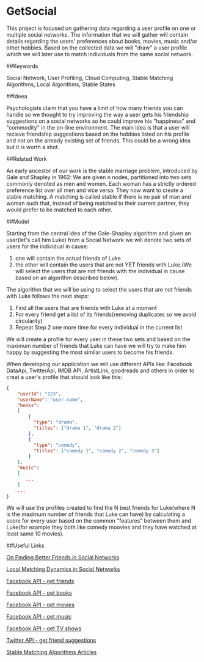 # GetSocial

This project is focused on gathering data regarding a user profile on one or multiple social networks. 
The information that we will gather will contain details regarding the users' preferences about books, movies, music and/or other hobbies.
Based on the collected data we will "draw" a user profile which we will later use to match individuals from the same social network.

##Keywords

Social Network, User Profiling, Cloud Computing, Stable Matching Algorithms,  Local Algorithms, Stable States

##Ideea 

Psychologists claim that you have a limit of how many friends you can handle so we thought to try improving the way a user gets his friendship suggestions on a social networks so he could improve his "happiness" and "commodity" in the on-line environment. The main idea is that a user will recieve friendship suggestions based on the hobbies listed on his profile and not on the already existing set of friends. This could be a wrong idea but it is worth a shot.

##Related Work

An early ancestor of our work is the stable marriage problem, introduced by Gale and Shapley in 1962: We are given n nodes, partitioned into two sets commonly denoted as men and women. Each woman has a strictly ordered preference list over all men and vice versa. They now want to create a stable matching. A matching is called stable if there is no pair of man and woman such that, instead of being matched to their current partner, they would prefer to be matched to each other.

##Model

Starting from the central idea of the Gale-Shapley algorithm and given an user(let's call him Luke) from a Social Network we will denote two sets of users for the individual in cause: 
  1. one will contain the actual friends of Luke
  2. the other will contain the users that are not YET friends with Luke.(We will select the users that are not friends with the individual in cause based on an algorithm described below).

The algorithm that we will be using to select the users that are not friends with Luke follows the next steps:
  1. Find all the users that are friends with Luke at a moment
  2. For every friend get a list of its friends(removing duplicates so we avoid circularity)
  3. Repeat Step 2 one more time for every individual in the current list

We will create a profile for every user in these two sets and based on the maximum number of friends that Luke can have we will try to make him happy by suggesting the most similar users to become his friends.

When developing our application we will use different APIs like: Facebook DataApi, TwitterApi, IMDB API, ArtistLink, goodreads and others in order to creat a user's profile that should look like this:
```json
{
    "userId": "123",
    "userName": "user.name",
    "books":
    [
        {
          "type": "drama", 
          "titles": ["drama 1", "drama 2"]
        },
        {
          "type": "comedy",
          "titles": ["comedy 1", "comedy 2", "comedy 3"]
        }
    ],
    "music":
    [
       ... 
    ]
    ...
}
```

We will use the profiles created to find the N best friends for Luke(where N is the maximum number of friends that Luke can have) by calculating a score for every user based on the common "features" between them and Luke(for example they both like comedy moovies and they have watched at least same 10 movies).


##Useful Links

[On Finding Better Friends in Social Networks](http://www.tik.ee.ethz.ch/file/d4748aa2644eca9eb6aa143029e9c2d1/Social.pdf)

[Local Matching Dynamics in Social Networks](https://people.mpi-inf.mpg.de/~mhoefer/08-0x/Hoefer11Matching.pdf)

[Facebook API - get friends](https://developers.facebook.com/docs/graph-api/reference/v2.5/user/friends)

[Facebook API - get books](https://developers.facebook.com/docs/graph-api/reference/user/books/)

[Facebook API - get movies](https://developers.facebook.com/docs/graph-api/reference/user/movies/)

[Facebook API - get music](https://developers.facebook.com/docs/graph-api/reference/user/music/)

[Facebook API - get TV shows](https://developers.facebook.com/docs/graph-api/reference/user/television/)

[Twitter API - get friend suggestions](https://dev.twitter.com/rest/reference/get/users/suggestions)

[Stable Matching Algorithms Articles](https://scholar.google.ro/scholar?q=stable+matching+algorithms+and+social+networks&hl=ro&as_sdt=0&as_vis=1&oi=scholart&sa=X&ved=0CBwQgQMwAGoVChMIlPfs04HgyAIVC9IaCh3E2gls)
